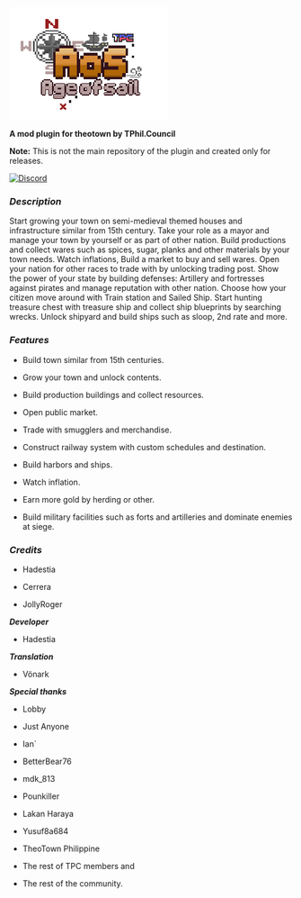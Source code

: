 ![Age of Sail logo](poster.png?raw=1)

**A mod plugin for theotown by TPhil.Council**

**Note:** This is not the main repository of the plugin and created only for releases.

[![Discord](https://img.shields.io/discord/448344322887254018.svg?logo=discord)](https://discord.gg/baMkPTc7n)

### *Description*

Start growing your town on semi-medieval themed houses and infrastructure similar from 15th century. Take your role as a mayor and manage your town by yourself or as part of other nation. Build productions and collect wares such as spices, sugar, planks and other materials by your town needs. Watch inflations, Build a market to buy and sell wares. Open your nation for other races to trade with by unlocking trading post. Show the power of your state by building defenses: Artillery and fortresses against pirates and manage reputation with other nation. Choose how your citizen move around with Train station and Sailed Ship. Start hunting treasure chest with treasure ship and collect ship blueprints by searching wrecks. Unlock shipyard and build ships such as sloop, 2nd rate and more.

### *Features*

*  Build town similar from 15th centuries.

*  Grow your town and unlock contents.

*  Build production buildings and collect resources.

*  Open public market.

*  Trade with smugglers and merchandise.

*  Construct railway system with custom schedules and destination.

*  Build harbors and ships. 

*  Watch inflation.

*  Earn more gold by herding or other.

*  Build military facilities such as forts and artilleries and dominate enemies at siege.

### *Credits*

*  Hadestia

*  Cerrera

*  JollyRoger

***Developer***

*  Hadestia

***Translation***

*  Vönark

***Special thanks***

*  Lobby

*  Just Anyone

*  Ian`

*  BetterBear76

*  mdk_813

*  Pounkiller

*  Lakan Haraya

*  Yusuf8a684

*  TheoTown Philippine

*  The rest of TPC members and

*  The rest of the community.

